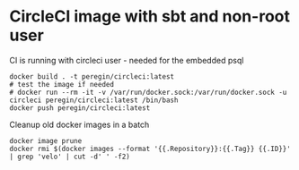 # CircleCI image with sbt and non-root user

CI is running with circleci user - needed for the embedded psql

```shell script
docker build . -t peregin/circleci:latest
# test the image if needed
# docker run --rm -it -v /var/run/docker.sock:/var/run/docker.sock -u circleci peregin/circleci:latest /bin/bash
docker push peregin/circleci:latest
```

Cleanup old docker images in a batch
```shell
docker image prune
docker rmi $(docker images --format '{{.Repository}}:{{.Tag}} {{.ID}}' | grep 'velo' | cut -d' ' -f2)
```